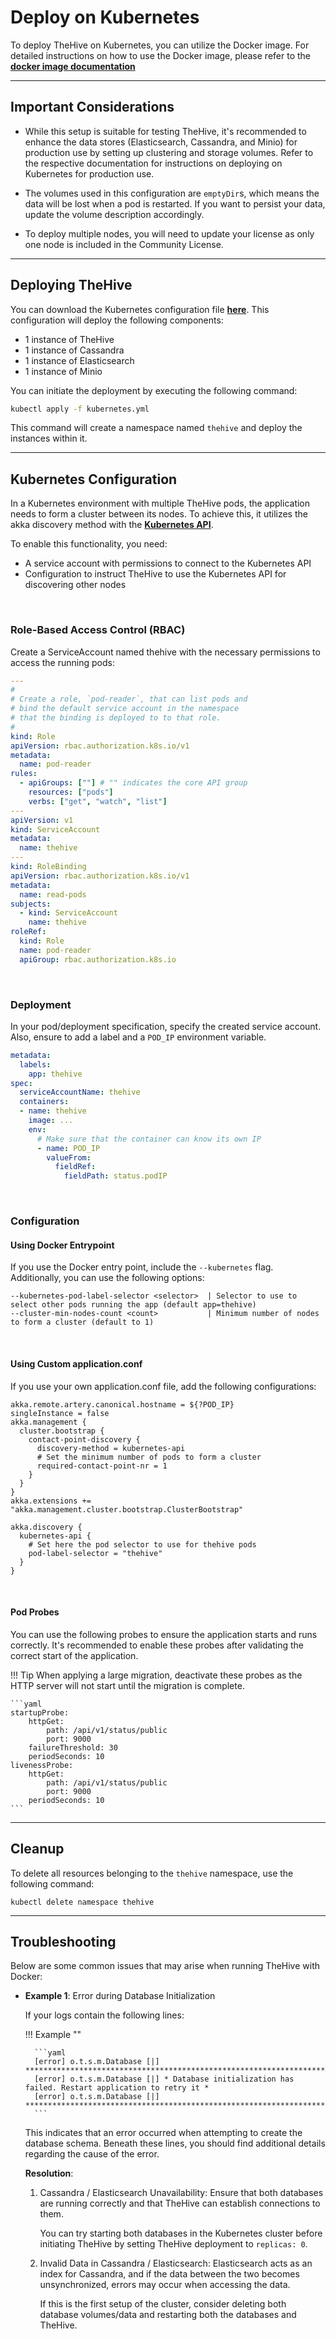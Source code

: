 # Deploy on Kubernetes

To deploy TheHive on Kubernetes, you can utilize the Docker image. For detailed instructions on how to use the Docker image, please refer to the [**docker image documentation**](./docker/docker-compose-overview.md)

---

## Important Considerations

- While this setup is suitable for testing TheHive, it's recommended to enhance the data stores (Elasticsearch, Cassandra, and Minio) for production use by setting up clustering and storage volumes. Refer to the respective documentation for instructions on deploying on Kubernetes for production use.

- The volumes used in this configuration are `emptyDir`s, which means the data will be lost when a pod is restarted. If you want to persist your data, update the volume description accordingly.

- To deploy multiple nodes, you will need to update your license as only one node is included in the Community License.

---

## Deploying TheHive

You can download the Kubernetes configuration file [**here**](./assets/kubernetes.yml). This configuration will deploy the following components:

- 1 instance of TheHive
- 1 instance of Cassandra
- 1 instance of Elasticsearch
- 1 instance of Minio

You can initiate the deployment by executing the following command:

```bash
kubectl apply -f kubernetes.yml
```

This command will create a namespace named ``thehive`` and deploy the instances within it.

---

## Kubernetes Configuration

In a Kubernetes environment with multiple TheHive pods, the application needs to form a cluster between its nodes. To achieve this, it utilizes the akka discovery method with the [**Kubernetes API**](https://doc.akka.io/docs/akka-management/current/discovery/kubernetes.html).

To enable this functionality, you need:

- A service account with permissions to connect to the Kubernetes API
- Configuration to instruct TheHive to use the Kubernetes API for discovering other nodes

&nbsp;

### Role-Based Access Control (RBAC)

Create a ServiceAccount named thehive with the necessary permissions to access the running pods:

```yaml
---
#
# Create a role, `pod-reader`, that can list pods and
# bind the default service account in the namespace
# that the binding is deployed to to that role.
#
kind: Role
apiVersion: rbac.authorization.k8s.io/v1
metadata:
  name: pod-reader
rules:
  - apiGroups: [""] # "" indicates the core API group
    resources: ["pods"]
    verbs: ["get", "watch", "list"]
---
apiVersion: v1
kind: ServiceAccount
metadata:
  name: thehive
---
kind: RoleBinding
apiVersion: rbac.authorization.k8s.io/v1
metadata:
  name: read-pods
subjects:
  - kind: ServiceAccount
    name: thehive
roleRef:
  kind: Role
  name: pod-reader
  apiGroup: rbac.authorization.k8s.io
```

&nbsp;

### Deployment

In your pod/deployment specification, specify the created service account. Also, ensure to add a label and a ``POD_IP`` environment variable.

```yaml
metadata:
  labels:
    app: thehive
spec:
  serviceAccountName: thehive
  containers:
  - name: thehive
    image: ...
    env:
      # Make sure that the container can know its own IP
      - name: POD_IP
        valueFrom:
          fieldRef:
            fieldPath: status.podIP
```

&nbsp;

### Configuration

#### Using Docker Entrypoint

If you use the Docker entry point, include the ``--kubernetes`` flag. Additionally, you can use the following options:

```
--kubernetes-pod-label-selector <selector>  | Selector to use to select other pods running the app (default app=thehive)
--cluster-min-nodes-count <count>           | Minimum number of nodes to form a cluster (default to 1)
```

&nbsp;

#### Using Custom application.conf

If you use your own application.conf file, add the following configurations:

```hocon
akka.remote.artery.canonical.hostname = ${?POD_IP}
singleInstance = false
akka.management {
  cluster.bootstrap {
    contact-point-discovery {
      discovery-method = kubernetes-api
      # Set the minimum number of pods to form a cluster
      required-contact-point-nr = 1
    }
  }
}
akka.extensions += "akka.management.cluster.bootstrap.ClusterBootstrap"

akka.discovery {
  kubernetes-api {
    # Set here the pod selector to use for thehive pods
    pod-label-selector = "thehive"
  }
}
```

&nbsp;

#### Pod Probes

You can use the following probes to ensure the application starts and runs correctly. It's recommended to enable these probes after validating the correct start of the application.

!!! Tip
    When applying a large migration, deactivate these probes as the HTTP server will not start until the migration is complete.
    
    ```yaml
    startupProbe:
        httpGet:
            path: /api/v1/status/public
            port: 9000
        failureThreshold: 30
        periodSeconds: 10
    livenessProbe:
        httpGet:
            path: /api/v1/status/public
            port: 9000
        periodSeconds: 10
    ```

---

## Cleanup

To delete all resources belonging to the ``thehive`` namespace, use the following command:

```
kubectl delete namespace thehive
```

---

## Troubleshooting

Below are some common issues that may arise when running TheHive with Docker:

- **Example 1**: Error during Database Initialization

    If your logs contain the following lines:

    !!! Example ""

        ```yaml
        [error] o.t.s.m.Database [|] ***********************************************************************
        [error] o.t.s.m.Database [|] * Database initialization has failed. Restart application to retry it *
        [error] o.t.s.m.Database [|] ***********************************************************************
        ```

    This indicates that an error occurred when attempting to create the database schema. Beneath these lines, you should find additional details regarding the cause of the error.

    **Resolution**:

    1. Cassandra / Elasticsearch Unavailability: Ensure that both databases are running correctly and that TheHive can establish connections to them.

        You can try starting both databases in the Kubernetes cluster before initiating TheHive by setting TheHive deployment to ``replicas: 0``.

    2. Invalid Data in Cassandra / Elasticsearch: Elasticsearch acts as an index for Cassandra, and if the data between the two becomes unsynchronized, errors may occur when accessing the data.

        If this is the first setup of the cluster, consider deleting both database volumes/data and restarting both the databases and TheHive.

&nbsp;

